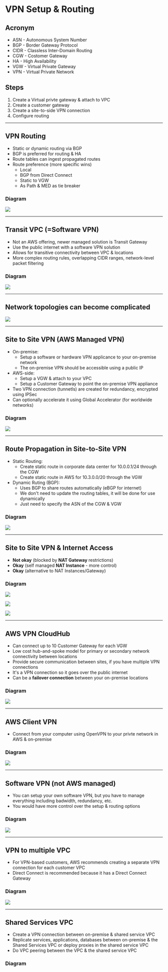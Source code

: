 # VPN Setup & Routing

## Acronym
* ASN - Autonomous System Number
* BGP - Border Gateway Protocol
* CIDR - Classless Inter-Domain Routing
* CGW - Costomer Gateway
* HA - High Availability
* VGW - Virtual Private Gateway
* VPN - Virtual Private Network

## Steps
1) Create a Virtual privte gateway & attach to VPC
2) Create a customer gateway
3) Create a site-to-side VPN connection
4) Configure routing

---

## VPN Routing
* Static or dynamic routing via BGP
* BGP is preferred for routing & HA
* Route tables can ingest propagated routes
* Route preference (more specific wins)
  * Local
  * BGP from Direct Connect
  * Static to VGW
  * As Path & MED as tie breaker
  
### Diagram
[<img src="https://i.imgur.com/faHCS05.png">](https://i.imgur.com/faHCS05.png)

---

## Transit VPC (=Software VPN)
* Not an AWS offering, newer managed solution is Transit Gateway
* Use the public internet with a software VPN solution 
* Allows for transitive connectivity between VPC & locations
* More complex routing rules, overlapping CIDR ranges, network-level packet filtering

### Diagram
[<img src="https://i.imgur.com/HrhKLBF.png">](https://i.imgur.com/HrhKLBF.png)

---

## Network topologies can become complicated
[<img src="https://i.imgur.com/TV7kWN4.png">](https://i.imgur.com/TV7kWN4.png)

---

## Site to Site VPN (AWS Managed VPN)
* On-premise:
  * Setup a software or hardware VPN applicance to your on-premise network
  * The on-premise VPN should be accessible using a public IP
* AWS-side:
  * Setup a VGW & attach to your VPC
  * Setup a Customer Gateway to point the on-premise VPN appliance
* Two VPN connection (tunnetls) are created for redundancy, encrypted using IPSec
* Can optionally accelerate it using Global Accelerator (for worldwide networks)
  
### Diagram
[<img src="https://i.imgur.com/jlWMtDC.png">](https://i.imgur.com/jlWMtDC.png)

---

## Route Propagation in Site-to-Site VPN
* Static Routing:
  * Create static route in corporate data center for 10.0.0.1/24 through the CGW
  * Create static route in AWS for 10.3.0.0/20 through the VGW
* Dynamic Ruting (BGP):
  * Uses BGP to share routes automatically (eBGP for internet)
  * We don't need to update the routing tables, it will be done for use dynamically
  * Just need to specify the ASN of the CGW & VGW
  
### Diagram
[<img src="https://i.imgur.com/Ahtwt94.png">](https://i.imgur.com/Ahtwt94.png)

---

## Site to Site VPN & Internet Access
* **Not okay** (blocked by **NAT Gateway** restrictions)
* **Okay** (self managed **NAT Instance** - more control)
* **Okay** (alternative to NAT Instances/Gateway)

### Diagram
[<img src="https://i.imgur.com/VGCvNCI.png">](https://i.imgur.com/VGCvNCI.png)

[<img src="https://i.imgur.com/F5F1QSQ.png">](https://i.imgur.com/F5F1QSQ.png)

[<img src="https://i.imgur.com/N6yxX71.png">](https://i.imgur.com/N6yxX71.png)

---

## AWS VPN CloudHub
* Can connect up to 10 Customer Gateway for each VGW
* Low cost hub-and-spoke model for primary or secondary network connectivity between locations
* Provide secure communication between sites, if you have multiple VPN connections
* It's a VPN connection so it goes over the public internet
* Can be a **failover connection** between your on-premise locations

### Diagram
[<img src="https://i.imgur.com/8MKjAGc.png">](https://i.imgur.com/8MKjAGc.png)

---

## AWS Client VPN
* Connect from your computer using OpenVPN to your privte network in AWS & on-premise

### Diagram
[<img src="https://i.imgur.com/LKBZQFZ.png">](https://i.imgur.com/LKBZQFZ.png)

---

## Software VPN (not AWS managed)
* You can setup your own software VPN, but you have to manage everything including badwidth, redundancy, etc.
* You would have more control over the setup & routing options

### Diagram
[<img src="https://i.imgur.com/snzaIPk.png">](https://i.imgur.com/snzaIPk.png)

---

## VPN to multiple VPC
* For VPN-based customers, AWS recommends creating a separate VPN connection for each customer VPC
* Direct Connect is recommended because it has a Direct Connect Gateway

### Diagram
[<img src="https://i.imgur.com/yj6a44y.png">](https://i.imgur.com/yj6a44y.png)

---

## Shared Services VPC
* Create a VPN connection between on-premise & shared service VPC
* Replicate services, applications, databases between on-premise & the Shared Services VPC or deploy proxies in the shared service VPC
* Do VPC peering between the VPC & the shared service VPC

### Diagram
